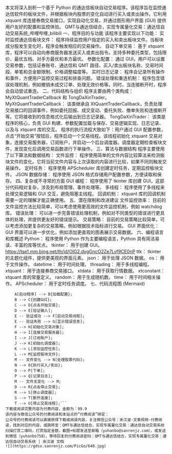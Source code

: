 本文将深入剖析一个基于 Python 的通达信板块自动交易程序。该程序旨在监控通达信软件的板块文件，并根据板块内股票的变化自动进行买入或卖出操作。它利用 xtquant 库连接券商交易接口，实现自动化交易，并通过图形用户界面 (GUI) 提供用户友好的配置和监控体验。
QMT与通达信结合，实现专属量化交易：通达信自动交易系统_哔哩哔哩_bilibili
一、程序目的与功能
该程序主要实现以下功能：
实时监控通达信板块文件： 程序持续监控用户指定的买入和卖出板块文件。当板块成分股发生变化时，程序会触发相应的交易操作。
自动下单交易：  基于 xtquant 库，程序可以自动向券商服务器发送买入或卖出指令。支持多种委托类型，包括限价、最优五档、对手方最优和本方最优。
参数化配置： 通过 GUI，用户可以设置交易参数，包括证券账号、通达信和 QMT 路径、买入/卖出板块名称、交易时间段、单笔和总金额限制、价格调整幅度等。
实时日志记录： 程序会记录所有操作和事件，方便用户监控交易过程和排查问题。
错误处理和重连机制： 程序包含错误处理机制，例如撤销未成交订单、处理无效价格等。同时，当连接断开时，程序会自动尝试重连。
二、代码结构与组织
程序主要由两个类构成：MyXtQuantTraderCallback 和 TongDaXinTrader。
MyXtQuantTraderCallback：  该类继承自 XtQuantTraderCallback，负责处理交易接口的回调事件，例如委托回报、成交变动、委托失败、撤单失败和连接断开等。它将接收到的信息格式化后输出到日志记录器。
TongDaXinTrader：  该类是程序的核心，负责 GUI 构建、参数配置加载与保存、交易逻辑实现、日志记录、以及与 xtquant 库的交互。
程序的执行流程大致如下：用户通过 GUI 配置参数，点击“开始交易”按钮后，程序启动一个交易线程。该线程初始化 xtquant 交易对象，连接交易服务器，订阅账户，并启动一个后台调度器。调度器定期检查板块文件，发现变化后调用交易函数进行下单操作。
三、算法与数据结构
程序主要使用了以下算法和数据结构：
文件监控： 程序使用简单的文件内容比较算法来检测板块文件的变化。它将当前文件内容与上次读取的内容进行比较，如果不同则触发交易操作。
定时任务： 程序使用 APScheduler 库创建定时任务，定期监控板块文件。
JSON 数据存储： 程序使用 JSON 格式存储用户配置参数，方便读取和保存。
四、复杂或不寻常的方面
GUI 编程：  程序使用了 tkinter 库创建 GUI，这部分代码相对复杂，涉及到布局管理、事件处理等。
多线程：  程序使用了多线程来处理交易逻辑和 GUI 交互，避免阻塞主线程。
回调机制： xtquant 库的回调机制需要一定的理解才能正确使用。
五、潜在限制和改进建议
文件监控效率：  目前的文件监控方法比较简单，可以考虑使用更高效的文件监控机制，例如 watchdog 库。
错误处理：  可以进一步完善错误处理机制，例如对不同类型的错误进行更具体的处理，并提供更友好的错误提示。
交易策略：  目前的交易策略比较简单，可以考虑添加更复杂的交易策略，例如根据技术指标进行交易。
GUI 界面优化： GUI 界面可以进一步优化，例如添加更直观的图表展示交易数据。
六、编程语言和库概述
Python：  程序使用 Python 作为主要编程语言，Python 具有简洁易读、丰富的库等优点。
tkinter：  用于创建 GUI。
https://tse1.mm.bing.net/th/id/OIG2.dvgGncO2Ze7Lvf9CE0nP
ttk：  tkinter 的主题化组件，提供更美观的界面元素。
json：  用于处理 JSON 数据。
os：  用于文件操作。
datetime：  用于时间处理。
threading：  用于多线程编程。
xtquant：  用于连接券商交易接口。
xtdata：  用于获取行情数据。
xtconstant：  xtquant 库的常量定义。
random：  用于生成随机数。
time：  用于时间相关操作。
APScheduler：  用于定时任务调度。
七、代码流程图 (Mermaid)
```mermaidgraph TD
    A[启动程序] --> B{加载配置};
    B --> C{创建GUI};
    C --> D{点击开始交易};
    D --> E[验证输入];
    E -- 验证成功 --> F[启动交易线程];
    E -- 验证失败 --> G[显示错误信息];
    F --> H[初始化交易对象];
    H --> I[连接交易服务器];
    I --> J[订阅账户];
    J --> K[初始化调度器];
    K --> L[添加监控任务];
    L --> M{监控板块文件};
    M -- 文件变化 --> N[处理股票代码];
    N --> O{执行买入/卖出};
    O --> P[下单];
    P --> Q[记录日志];
    M -- 文件无变化 --> M;
    D --> R{点击停止交易};
    R --> S[停止调度器];
    S --> T[断开连接];
    T --> U[停止交易线程];```
下载或阅读完整内容为付费内容，金额为：99.9
该内容与微信公众号的付费阅读和本站点的“付费阅读”绑定：
公众号的付费阅读可以直接获得下载或阅读内容，关注微信公众号：余汉波-文章视频-付费阅读，找到对应的内容，或跳转至：QMT与通达信结合，实现专属量化交易：通达信自动交易系统
扫描打赏二维码，打赏指定金额，截图+标题发送至邮箱（yuhanbo@sanrenjz.com），或发送到微信（yuhanbo758），等待回复的付费阅读密码：QMT与通达信结合，实现专属量化交易：通达信自动交易系统 | 余汉波 文档
![](https://gdsx.sanrenjz.com/PicGo/640.jpg)
